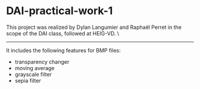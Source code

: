 # DAI-practical-work-1

This project was realized by Dylan Langumier and Raphaël Perret in the scope of the DAI class, followed at HEIG-VD. \

---

It includes the following features for BMP files:
- transparency changer
- moving average
- grayscale filter
- sepia filter
